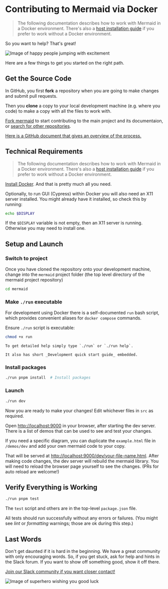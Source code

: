 # Contributing to Mermaid via Docker

> The following documentation describes how to work with Mermaid in a Docker environment.
> There's also a [host installation guide](../community/development.md)
> if you prefer to work without a Docker environment.

So you want to help? That's great!

![Image of happy people jumping with excitement](https://media.giphy.com/media/BlVnrxJgTGsUw/giphy.gif)

Here are a few things to get you started on the right path.

## Get the Source Code

In GitHub, you first **fork** a repository when you are going to make changes and submit pull requests.

Then you **clone** a copy to your local development machine (e.g. where you code) to make a copy with all the files to work with.

[Fork mermaid](https://github.com/mermaid-js/mermaid/fork) to start contributing to the main project and its documentaion, or [search for other repositories](https://github.com/orgs/mermaid-js/repositories).

[Here is a GitHub document that gives an overview of the process.](https://docs.github.com/en/get-started/quickstart/fork-a-repo)

## Technical Requirements

> The following documentation describes how to work with Mermaid in a Docker environment.
> There's also a [host installation guide](../community/development.md)
> if you prefer to work without a Docker environment.

[Install Docker](https://docs.docker.com/engine/install/). And that is pretty much all you need.

Optionally, to run GUI (Cypress) within Docker you will also need an X11 server installed.
You might already have it installed, so check this by running:

```bash
echo $DISPLAY
```

If the `$DISPLAY` variable is not empty, then an X11 server is running. Otherwise you may need to install one.

## Setup and Launch

### Switch to project

Once you have cloned the repository onto your development machine, change into the `mermaid` project folder (the top level directory of the mermaid project repository)

```bash
cd mermaid
```

### Make `./run` executable

For development using Docker there is a self-documented `run` bash script, which provides convenient aliases for `docker compose` commands.

Ensure `./run` script is executable:

```bash
chmod +x run
```

```tip
To get detailed help simply type `./run` or `./run help`.

It also has short _Development quick start guide_ embedded.
```

### Install packages

```bash
./run pnpm install  # Install packages
```

### Launch

```bash
./run dev
```

Now you are ready to make your changes! Edit whichever files in `src` as required.

Open <http://localhost:9000> in your browser, after starting the dev server.
There is a list of demos that can be used to see and test your changes.

If you need a specific diagram, you can duplicate the `example.html` file in `/demos/dev` and add your own mermaid code to your copy.

That will be served at <http://localhost:9000/dev/your-file-name.html>.
After making code changes, the dev server will rebuild the mermaid library. You will need to reload the browser page yourself to see the changes. (PRs for auto reload are welcome!)

## Verify Everything is Working

```bash
./run pnpm test
```

The `test` script and others are in the top-level `package.json` file.

All tests should run successfully without any errors or failures. (You might see _lint_ or _formatting_ warnings; those are ok during this step.)

## Last Words

Don't get daunted if it is hard in the beginning. We have a great community with only encouraging words. So, if you get stuck, ask for help and hints in the Slack forum. If you want to show off something good, show it off there.

[Join our Slack community if you want closer contact!](https://join.slack.com/t/mermaid-talk/shared_invite/enQtNzc4NDIyNzk4OTAyLWVhYjQxOTI2OTg4YmE1ZmJkY2Y4MTU3ODliYmIwOTY3NDJlYjA0YjIyZTdkMDMyZTUwOGI0NjEzYmEwODcwOTE)

![Image of superhero wishing you good luck](https://media.giphy.com/media/l49JHz7kJvl6MCj3G/giphy.gif)

